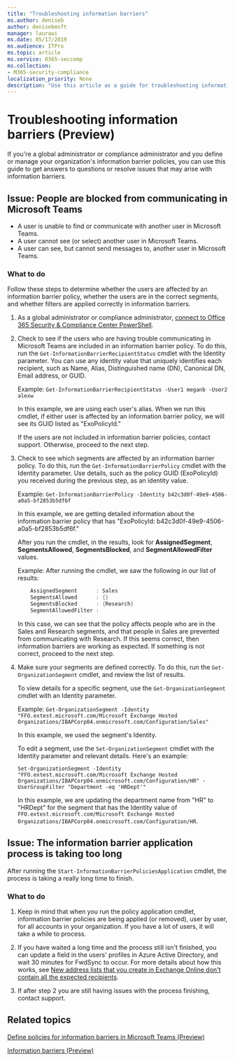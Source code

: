 ```yaml
---
title: "Troubleshooting information barriers"
ms.author: deniseb
author: denisebmsft
manager: laurawi
ms.date: 05/17/2019
ms.audience: ITPro
ms.topic: article
ms.service: O365-seccomp
ms.collection:
- M365-security-compliance
localization_priority: None
description: "Use this article as a guide for troubleshooting information barriers."
---
```


# Troubleshooting information barriers (Preview)

If you're a global administrator or compliance administrator and you define or manage your organization's information barrier policies, you can use this guide to get answers to questions or resolve issues that may arise with information barriers. 

## Issue: People are blocked from communicating in Microsoft Teams 

- A user is unable to find or communicate with another user in Microsoft Teams.
- A user cannot see (or select) another user in Microsoft Teams.
- A user can see, but cannot send messages to, another user in Microsoft Teams.

### What to do

Follow these steps to determine whether the users are affected by an information barrier policy, whether the users are in the correct segments, and whether filters are applied correctly in information barriers.

1. As a global administrator or compliance administrator, [connect to Office 365 Security & Compliance Center PowerShell](https://docs.microsoft.com/powershell/exchange/office-365-scc/connect-to-scc-powershell/connect-to-scc-powershell?view=exchange-ps).

2. Check to see if the users who are having trouble communicating in Microsoft Teams are included in an information barrier policy. To do this, run the `Get-InformationBarrierRecipientStatus` cmdlet with the Identity parameter. You can use any identity value that uniquely identifies each recipient, such as Name, Alias, Distinguished name (DN), Canonical DN, Email address, or GUID.

    Example: `Get-InformationBarrierRecipientStatus -User1 meganb -User2 alexw`

    In this example, we are using each user's alias. When we run this cmdlet, if either user is affected by an information barrier policy, we will see its GUID listed as "ExoPolicyId."

    If the users are not included in information barrier policies, contact support. Otherwise, proceed to the next step.

3. Check to see which segments are affected by an information barrier policy. To do this, run the `Get-InformationBarrierPolicy` cmdlet with the Identity parameter. Use details, such as the policy GUID (ExoPolicyId) you received during the previous step, as an identity value.

    Example: `Get-InformationBarrierPolicy -Identity b42c3d0f-49e9-4506-a0a5-bf2853b5df6f`

    In this example, we are getting detailed information about the information barrier policy that has "ExoPolicyId: b42c3d0f-49e9-4506-a0a5-bf2853b5df6f."
    
    After you run the cmdlet, in the results, look for **AssignedSegment**, **SegmentsAllowed**, **SegmentsBlocked**, and **SegmentAllowedFilter** values.

    Example: After running the cmdlet, we saw the following in our list of results:

    ```powershell
        AssignedSegment      : Sales
        SegmentsAllowed      : {}
        SegmentsBlocked      : {Research}
        SegmentAllowedFilter :
    ```
    In this case, we can see that the policy affects people who are in the Sales and Research segments, and that people in Sales are prevented from communicating with Research. If this seems correct, then information barriers are working as expected. If something is not correct, proceed to the next step.

4. Make sure your segments are defined correctly. To do this, run the `Get-OrganizationSegment` cmdlet, and review the list of results. 

    To view details for a specific segment, use the `Get-OrganizationSegment` cmdlet with an Identity parameter. 

    Example: `Get-OrganizationSegment -Identity "FFO.extest.microsoft.com/Microsoft Exchange Hosted Organizations/IBAPCorp04.onmicrosoft.com/Configuration/Sales"`

    In this example, we used the segment's Identity.

    To edit a segment, use the `Set-OrganizationSegment` cmdlet with the Identity parameter and relevant details. Here's an example:

    `Set-OrganizationSegment -Identity "FFO.extest.microsoft.com/Microsoft Exchange Hosted Organizations/IBAPCorp04.onmicrosoft.com/Configuration/HR" -UserGroupFilter "Department -eq 'HRDept'"`

    In this example, we are updating the department name from "HR" to "HRDept" for the segment that has the Identity value of `FFO.extest.microsoft.com/Microsoft Exchange Hosted Organizations/IBAPCorp04.onmicrosoft.com/Configuration/HR`.
    

## Issue: The information barrier application process is taking too long

After running the `Start-InformationBarrierPoliciesApplication` cmdlet, the process is taking a really long time to finish.

### What to do

1. Keep in mind that when you run the policy application cmdlet, information barrier policies are being applied (or removed), user by user, for all accounts in your organization. If you have a lot of users, it will take a while to process. 

2. If you have waited a long time and the process still isn't finished, you can update a field in the users' profiles in Azure Active Directory, and wait 30 minutes for FwdSync to occur. For more details about how this works, see [New address lists that you create in Exchange Online don't contain all the expected recipients](https://support.microsoft.com/help/2955640/new-address-lists-that-you-create-in-exchange-online-don-t-contain-all).

3. If after step 2 you are still having issues with the process finishing, contact support.

## Related topics

[Define policies for information barriers in Microsoft Teams (Preview)](information-barriers-policies.md)

[Information barriers (Preview)](information-barriers.md)



